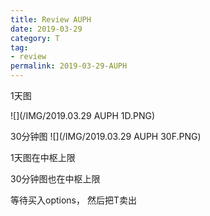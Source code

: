 ```yaml
---
title: Review AUPH
date: 2019-03-29
category: T
tag:
- review
permalink: 2019-03-29-AUPH
---
```


1天图

![](/IMG/2019.03.29 AUPH 1D.PNG)

30分钟图
![](/IMG/2019.03.29 AUPH 30F.PNG)

1天图在中枢上限

30分钟图也在中枢上限

等待买入options， 然后把T卖出
